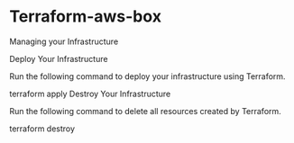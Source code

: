 # Terraform-aws-box

Managing your Infrastructure

Deploy Your Infrastructure

Run the following command to deploy your infrastructure using Terraform.

terraform apply
Destroy Your Infrastructure

Run the following command to delete all resources created by Terraform.

terraform destroy
